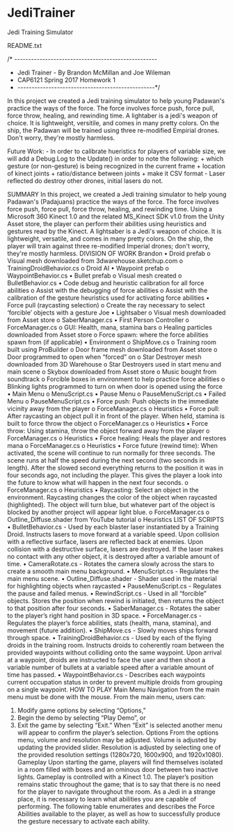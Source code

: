 # JediTrainer
Jedi Training Simulator

README.txt

/* ---------------------------------------------------
 * Jedi Trainer - By Brandon McMillan and Joe Wileman
 * CAP6121 Spring 2017 Homework 1
 * -------------------------------------------------*/

 In this project we created a Jedi training simulator to help young Padawan's practice the ways
 of the force. The force involves force push, force pull, force throw, healing, and rewinding
 time. A lightaber is a jedi's weapon of choice. It is lightweight, versitile, and comes in many
 pretty colors. On the ship, the Padawan will be trained using three re-modified Empirial drones.
 Don't worry, they're mostly harmless.
 
 Future Work:
	 - In order to calibrate hueristics for players of variable size, we will add a Debug.Log to 
		the Update() in order to note the following:
		+ which gesture (or non-gesture) is being recognized in the current frame
		+ location of kinect joints
		+ ratio/distance between joints
		+ make it CSV format
	 - Laser reflected do destroy other drones, initial lasers do not.
   
   SUMMARY
In this project, we created a Jedi training simulator to help young Padawan's (Padajuans) practice the ways of the force. The force involves force push, force pull, force throw, healing, and rewinding time. Using a Microsoft 360 Kinect 1.0 and the related MS_Kinect SDK v1.0 from the Unity Asset store, the player can perform their abilities using heuristics and gestures read by the Kinect. A lightsaber is a Jedi's weapon of choice. It is lightweight, versatile, and comes in many pretty colors. On the ship, the player will train against three re-modified Imperial drones; don't worry, they're mostly harmless.
DIVISION OF WORK
Brandon
•	Droid prefab
o	Visual mesh downloaded from 3dwarehouse.sketchup.com
o	TrainingDroidBehavior.cs
o	Droid AI
•	Waypoint prefab
o	WaypointBehavior.cs
•	Bullet prefab
o	Visual mesh created
o	BulletBehavior.cs
•	Code debug and heuristic calibration for all force abilities
o	Assist with the debugging of force abilities
o	Assist with the calibration of the gesture heuristics used for activating force abilities
•	Force pull (raycasting selection)
o	Create the ray necessary to select ‘forcible’ objects with a gesture
Joe
•	Lightsaber
o	Visual mesh downloaded from Asset store
o	SaberManager.cs 
•	First Person Controller
o	ForceManager.cs
o	GUI: Health, mana, stamina bars
o	Healing particles downloaded from Asset store
o	Force spawn: where the force abilities spawn from (if applicable)
•	Environment
o	ShipMove.cs
o	Training room built using ProBuilder
o	Door frame mesh downloaded from Asset store
o	Door programmed to open when “forced” on
o	Star Destroyer mesh downloaded from 3D Warehouse
o	Star Destroyers used in start menu and main scene
o	Skybox downloaded from Asset store
o	Music bought from soundtrack
o	Forcible boxes in environment to help practice force abilities
o	Blinking lights programmed to turn on when door is opened using the force
•	Main Menu
o	MenuScript.cs
•	Pause Menu
o	PauseMenuScript.cs
•	Failed Menu
o	PauseMenuScript.cs
•	Force push: Push objects in the immediate vicinity away from the player
o	ForceManager.cs
o	Heuristics
•	Force pull: After raycasting an object pull it in front of the player. When held, stamina is built to force throw the object
o	ForceManager.cs
o	Heuristics
•	Force throw: Using stamina, throw the object forward away from the player
o	ForceManager.cs
o	Heuristics
•	Force healing: Heals the player and restores mana
o	ForceManager.cs
o	Heuristics
•	Force future (rewind time): When activated, the scene will continue to run normally for three seconds. The scene runs at half the speed during the next second (two seconds in length). After the slowed second everything returns to the position it was in four seconds ago, not including the player. This gives the player a look into the future to know what will happen in the next four seconds.
o	ForceManager.cs
o	Heuristics
•	Raycasting: Select an object in the environment. Raycasting changes the color of the object when raycasted (highlighted). The object will turn blue, but whatever part of the object is blocked by another project will appear light blue.
o	ForceManager.cs
o	Outline_Diffuse.shader from YouTube tutorial
o	Heuristics
LIST OF SCRIPTS
•	BulletBehavior.cs - Used by each blaster laser instantiated by a Training Droid. Instructs lasers to move forward at a variable speed. Upon collision with a reflective surface, lasers are reflected back at enemies. Upon collision with a destructive surface, lasers are destroyed. If the laser makes no contact with any other object, it is destroyed after a variable amount of time.
•	CameraRotate.cs - Rotates the camera slowly across the stars to create a smooth main menu background.
•	MenuScript.cs - Regulates the main menu scene.
•	Outline_Diffuse.shader - Shader used in the material for highlighting objects when raycasted
•	PauseMenuScript.cs - Regulates the pause and failed menus.
•	RewindScript.cs - Used in all “forcible” objects. Stores the position when rewind is initiated, then returns the object to that position after four seconds.
•	SaberManager.cs - Rotates the saber to the player’s right hand position in 3D space.
•	ForceManager.cs - Regulates the player’s force abilities, stats (health, mana, stamina), and movement (future addition).
•	ShipMove.cs - Slowly moves ships forward through space.
•	TrainingDroidBehavior.cs - Used by each of the flying droids in the training room. Instructs droids to coherently roam between the provided waypoints without colliding onto the same waypoint. Upon arrival at a waypoint, droids are instructed to face the user and then shoot a variable number of bullets at a variable speed after a variable amount of time has passed.
•	WaypointBehavior.cs -  Describes each waypoints current occupation status in order to prevent multiple droids from grouping on a single waypoint.
HOW TO PLAY
Main Menu
Navigation from the main menu must be done with the mouse. From the main menu, users can:
1.	Modify game options by selecting “Options,” 
2.	Begin the demo by selecting “Play Demo”, or
3.	Exit the game by selecting “Exit.” When “Exit” is selected another menu will appear to confirm the player’s selection.
Options
From the options menu, volume and resolution may be adjusted. Volume is adjusted by updating the provided slider. Resolution is adjusted by selecting one of the provided resolution settings (1280x720, 1600x900, and 1920x1080).
Gameplay
Upon starting the game, players will find themselves isolated in a room filled with boxes and an ominous door between two inactive lights. Gameplay is controlled with a Kinect 1.0. The player’s position remains static throughout the game; that is to say that there is no need for the player to navigate throughout the room. As a Jedi in a strange place, it is necessary to learn what abilities you are capable of performing. The following table enumerates and describes the Force Abilities available to the player, as well as how to successfully produce the gesture necessary to activate each ability.

